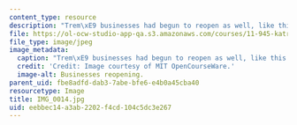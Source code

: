 ```yaml
---
content_type: resource
description: "Trem\xE9 businesses had begun to reopen as well, like this laundromat."
file: https://ol-ocw-studio-app-qa.s3.amazonaws.com/courses/11-945-katrina-practicum-spring-2006/eebbec14a3ab2202f4cd104c5dc3e267_IMG_0014.jpg
file_type: image/jpeg
image_metadata:
  caption: "Trem\xE9 businesses had begun to reopen as well, like this laundromat."
  credit: 'Credit: Image courtesy of MIT OpenCourseWare.'
  image-alt: Businesses reopening.
parent_uid: fbe8adfd-dab3-7abe-bfe6-e4b0a45cba40
resourcetype: Image
title: IMG_0014.jpg
uid: eebbec14-a3ab-2202-f4cd-104c5dc3e267
---
```

